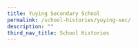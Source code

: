 ```yaml
---
title: Yuying Secondary School
permalink: /school-histories/yuying-sec/
description: ""
third_nav_title: School Histories
---
```



